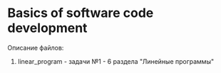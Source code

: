# Basics of software code development
Описание файлов:
1. linear_program - задачи №1 - 6 раздела "Линейные программы"
